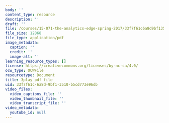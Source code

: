 ```yaml
---
body: ''
content_type: resource
description: ''
draft: ''
file: /courses/15-071-the-analytics-edge-spring-2017/33f7f61c6a8d9bf13510b5cd773e96db_qhOVXxNXAug.pdf
file_size: 12868
file_type: application/pdf
image_metadata:
  caption: ''
  credit: ''
  image-alt: ''
learning_resource_types: []
license: https://creativecommons.org/licenses/by-nc-sa/4.0/
ocw_type: OCWFile
resourcetype: Document
title: 3play pdf file
uid: 33f7f61c-6a8d-9bf1-3510-b5cd773e96db
video_files:
  video_captions_file: ''
  video_thumbnail_file: ''
  video_transcript_file: ''
video_metadata:
  youtube_id: null
---
```

